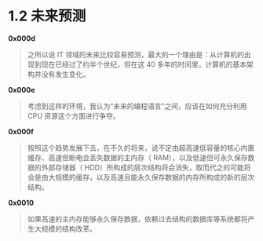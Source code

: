 # 1.2 未来预测

**0x000d**
> 之所以说 IT 领域的未来比较容易预测，最大的一个理由是：从计算机的出现到现在已经过了约半个世纪，但在这 40 多年的时间里，计算机的基本架构并没有发生变化。

**0x000e**
> 考虑到这样的环境，我认为“未来的编程语言”之间，应该在如何充分利用 CPU 资源这个方面进行争夺。

**0x000f**
> 按照这个趋势发展下去，在不久的将来，说不定由超高速低容量的核心内置缓存、高速但断电会丢失数据的主内存（ RAM），以及低速但可永久保存数据的外部存储器（ HDD）所构成的层次结构将会消失，取而代之的可能将会是由大规模的缓存，以及高速且能永久保存数据的内存所构成的新的层次结构。

**0x0010**
> 如果高速的主内存能够永久保存数据，依赖过去结构的数据库等系统都将产生大规模的结构改革。
